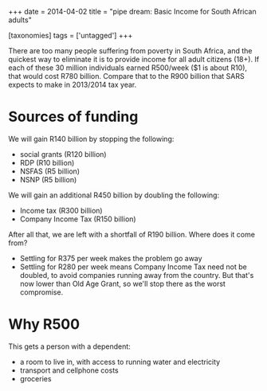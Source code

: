 +++
date = 2014-04-02
title = "pipe dream: Basic Income for South African adults"

[taxonomies]
tags = ['untagged']
+++

There are too many people suffering from poverty in South Africa, and
the quickest way to eliminate it is to provide income for all adult
citizens (18+). If each of these 30 million individuals earned R500/week
($1 is about R10), that would cost R780 billion. Compare that to the
R900 billion that SARS expects to make in 2013/2014 tax year.

Sources of funding
==================

We will gain R140 billion by stopping the following:

-   social grants (R120 billion)
-   RDP (R10 billion)
-   NSFAS (R5 billion)
-   NSNP (R5 billion)

We will gain an additional R450 billion by doubling the following:

-   Income tax (R300 billion)
-   Company Income Tax (R150 billion)

After all that, we are left with a shortfall of R190 billion. Where does
it come from?

-   Settling for R375 per week makes the problem go away
-   Settling for R280 per week means Company Income Tax need not be
    doubled, to avoid companies running away from the country. But
    that's now lower than Old Age Grant, so we'll stop there as the
    worst compromise.

Why R500
========

This gets a person with a dependent:

-   a room to live in, with access to running water and electricity
-   transport and cellphone costs
-   groceries
